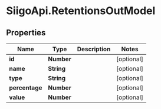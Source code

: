 # SiigoApi.RetentionsOutModel

## Properties

Name | Type | Description | Notes
------------ | ------------- | ------------- | -------------
**id** | **Number** |  | [optional] 
**name** | **String** |  | [optional] 
**type** | **String** |  | [optional] 
**percentage** | **Number** |  | [optional] 
**value** | **Number** |  | [optional] 


